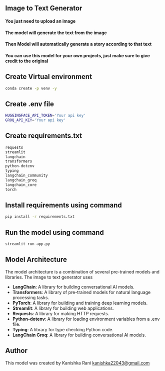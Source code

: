 ## Image to Text Generator 

#### You just need to upload an image 
#### The model will generate the text from the image
#### Then Model will automatically generate a story according to that text 
#### You can use this model for your own projects, just make sure to give credit to the original


## Create Virtual environment
```bash
conda create -p venv -y
```

## Create .env file
```bash
HUGGINGFACE_API_TOKEN='Your api key'
GROQ_API_KEY='Your api key'

```

## Create requirements.txt
```bash
requests
streamlit
langchain
transformers
python-dotenv
typing
langchain_community
langchain_groq
langchain_core
torch
```

## Install requirements using command 
```bash
pip install -r requirements.txt
```

## Run the model using command
```bash
streamlit run app.py
```

## Model Architecture
The model architecture is a combination of several pre-trained models and libraries. The image to text generator uses
- **LangChain**: A library for building conversational AI models. 
- **Transformers**: A library of pre-trained models for natural language processing tasks. 
- **PyTorch**: A library for building and training deep learning models.
- **Streamlit**: A library for building web applications.
- **Requests**: A library for making HTTP requests. 
- **Python-dotenv**: A library for loading environment variables from a .env file. 
- **Typing**: A library for type checking Python code. 
- **LangChain Groq**: A library for building conversational AI models. 


## Author 
This model was created by Kanishka Rani kanishka22043@gmail.com
